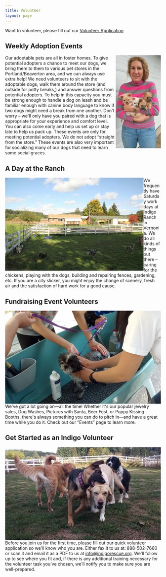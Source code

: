 ```yaml
---
title: Volunteer
layout: page
---
```


Want to volunteer, please fill out our [Volunteer Application](/assets/pdf/VolunteerApp.pdf)

## ​Weekly Adoption Events

<img align="right" height="300" src="/assets/images/volunteer1.jpg">

Our adoptable pets are all in foster homes. To give potential adopters a chance to meet our dogs, we bring them to them to various pet stores in the Portland/Beaverton area, and we can always use extra help!  We need volunteers to sit with the adoptable dogs, walk them around the store (and outside for potty breaks,) and answer questions from potential adopters. To help in this capacity you must be strong enough to handle a dog on leash and be familiar enough with canine body language to know if two dogs might need a break from one another. Don't worry – we'll only have you paired with a dog that is appropriate for your experience and comfort level. You can also come early and help us set up or stay late to help us pack up. These events are only for meeting potential adopters. We do not adopt “straight from the store.” These events are also very important for socializing many of our dogs that need to learn some social graces.

## A Day at the Ranch

<img align="left" height="300" src="/assets/images/volunteer2.jpg">

We frequently have Saturday work days at Indigo Ranch in Vernonia. We do all kinds of things out there – caring for the chickens, playing with the dogs, building and repairing fences, gardening, etc. If you are a city slicker, you might enjoy the change of scenery, fresh air and the satisfaction of hard work for a good cause.

## Fundraising Event Volunteers

<img align="right" height="300" src="/assets/images/volunteer3.jpg">

We've got a lot going on—all the time!  Whether it's our popular jewelry sales, Dog Washes, Pictures with Santa, Beer Fest, or Puppy Kissing Booths, there's always something you can do to pitch in—and have a great time while you do it. Check out our “Events” page to learn more.

## Get Started as an Indigo Volunteer

<img align="left" height="300" src="/assets/images/volunteer4.jpg">

Before you join us for the first time, please fill out our quick volunteer application so we'll know who you are. Either fax it to us at: 888-502-7660 or scan it and email it as a PDF to us at [info@indigorescue.org](mailto:info@indigorescue.org). We'll follow up to see where you fit and, if there is any additional training necessary for the volunteer task you've chosen, we'll notify you to make sure you are well-prepared.

